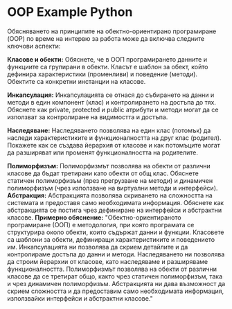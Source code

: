 # OOP Example Python
Обясняването на принципите на обектно-ориентирано програмиране (OOP) по време на интервю за работа може да включва следните ключови аспекти:

**Класове и обекти:**
Обяснете, че в ООП програмирането данните и функциите са групирани в обекти.
Класът е шаблон за обект, който дефинира характеристики (променливи) и поведение (методи).
Обектите са конкретни инстанции на класове.

**Инкапсулация:**
Инкапсулацията се отнася до събирането на данни и методи в един компонент (клас) и контролирането на достъпа до тях.
Обяснете как private, protected и public атрибути и методи могат да се използват за контролиране на видимостта и достъпа.

**Наследяване:**
Наследяването позволява на един клас (потомък) да наследи характеристиките и функционалността на друг клас (родител).
Покажете как се създава йерархия от класове и как потомъците могат да разширяват или променят функционалността на родителите.

**Полиморфизъм:**
Полиморфизмът позволява на обекти от различни класове да бъдат третирани като обекти от общ клас.
Обяснете статичен полиморфизъм (през прегрузване на методи) и динамичен полиморфизъм (чрез използване на виртуални методи и интерфейси).
**Абстракция:**
Абстракцията позволява скриването на сложността на системата и предоставя само необходимата информация.
Обяснете как абстракцията се постига чрез дефиниране на интерфейси и абстрактни класове.
**Примерно обяснение:**
"Обектно-ориентираното програмиране (ООП) е методология, при която програмата се структурира около обекти, които съдържат данни и функции. Класовете са шаблони за обекти, дефиниращи характеристиките и поведението им. Инкапсулацията ни позволява да скрием детайлите и да контролираме достъпа до данни и методи. Наследяването ни позволява да строим йерархии от класове, като наследяваме и разширяваме функционалността. Полиморфизмът позволява на обекти от различни класове да се третират общо, както чрез статичен полиморфизъм, така и чрез динамичен полиморфизъм. Абстракцията ни дава възможност да скрием сложността и да предоставим само необходимата информация, използвайки интерфейси и абстрактни класове."
